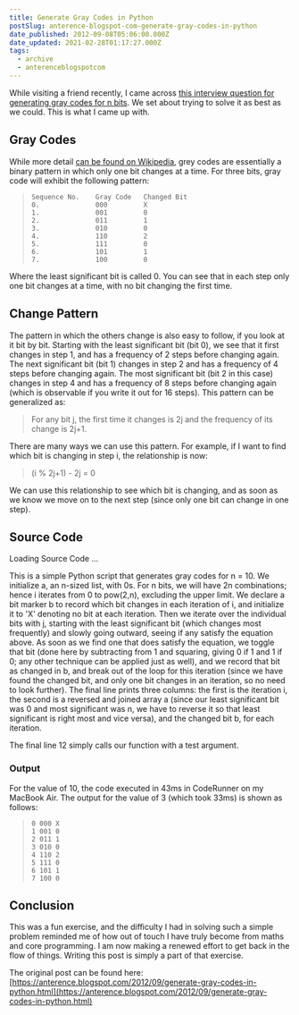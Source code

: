 ```yaml
---
title: Generate Gray Codes in Python
postSlug: anterence-blogspot-com-generate-gray-codes-in-python
date_published: 2012-09-08T05:06:00.000Z
date_updated: 2021-02-28T01:17:27.000Z
tags:
  - archive
  - anterenceblogspotcom
---
```


While visiting a friend recently, I came across [this interview question for generating gray codes for n bits](http://www.careercup.com/question?id=14579803). We set about trying to solve it as best as we could. This is what I came up with.

## Gray Codes

While more detail [can be found on Wikipedia](http://en.wikipedia.org/wiki/Gray_code), grey codes are essentially a binary pattern in which only one bit changes at a time. For three bits, gray code will exhibit the following pattern:

>     Sequence No.    Gray Code   Changed Bit
>     0.              000         X
>     1.              001         0
>     2.              011         1
>     3.              010         0
>     4.              110         2
>     5.              111         0
>     6.              101         1
>     7.              100         0

Where the least significant bit is called 0. You can see that in each step only one bit changes at a time, with no bit changing the first time.

## Change Pattern

The pattern in which the others change is also easy to follow, if you look at it bit by bit. Starting with the least significant bit (bit 0), we see that it first changes in step 1, and has a frequency of 2 steps before changing again. The next significant bit (bit 1) changes in step 2 and has a frequency of 4 steps before changing again. The most significant bit (bit 2 in this case) changes in step 4 and has a frequency of 8 steps before changing again (which is observable if you write it out for 16 steps). This pattern can be generalized as:

> For any bit j, the first time it changes is 2j and the frequency of its change is 2j+1.

There are many ways we can use this pattern. For example, if I want to find which bit is changing in step i, the relationship is now:

> (i % 2j+1) - 2j = 0

We can use this relationship to see which bit is changing, and as soon as we know we move on to the next step (since only one bit can change in one step).

## Source Code

Loading Source Code ...

This is a simple Python script that generates gray codes for n = 10. We initialize a, an n-sized list, with 0s. For n bits, we will have 2n combinations; hence i iterates from 0 to pow(2,n), excluding the upper limit. We declare a bit marker b to record which bit changes in each iteration of i, and initialize it to 'X' denoting no bit at each iteration. Then we iterate over the individual bits with j, starting with the least significant bit (which changes most frequently) and slowly going outward, seeing if any satisfy the equation above. As soon as we find one that does satisfy the equation, we toggle that bit (done here by subtracting from 1 and squaring, giving 0 if 1 and 1 if 0; any other technique can be applied just as well), and we record that bit as changed in b, and break out of the loop for this iteration (since we have found the changed bit, and only one bit changes in an iteration, so no need to look further). The final line prints three columns: the first is the iteration i, the second is a reversed and joined array a (since our least significant bit was 0 and most significant was n, we have to reverse it so that least significant is right most and vice versa), and the changed bit b, for each iteration.

The final line 12 simply calls our function with a test argument.

### Output

For the value of 10, the code executed in 43ms in CodeRunner on my MacBook Air. The output for the value of 3 (which took 33ms) is shown as follows:

>     0 000 X
>     1 001 0
>     2 011 1
>     3 010 0
>     4 110 2
>     5 111 0
>     6 101 1
>     7 100 0

## Conclusion

This was a fun exercise, and the difficulty I had in solving such a simple problem reminded me of how out of touch I have truly become from maths and core programming. I am now making a renewed effort to get back in the flow of things. Writing this post is simply a part of that exercise.

The original post can be found here: [https://anterence.blogspot.com/2012/09/generate-gray-codes-in-python.html](https://anterence.blogspot.com/2012/09/generate-gray-codes-in-python.html)
